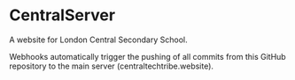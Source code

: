 # CentralServer
A website for London Central Secondary School.

Webhooks automatically trigger the pushing of all commits from this GitHub repository to the main server (centraltechtribe.website).
